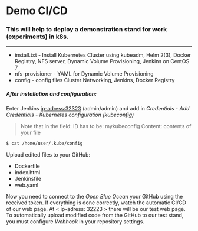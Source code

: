 # Demo CI/CD

### This will help to deploy a demonstration stand for work (experiments) in k8s.
-----------------------------------------------------------------------------
* install.txt - Install Kubernetes Cluster using kubeadm, Helm 2(3), Docker Registry, NFS server, Dynamic Volume Provisioning, Jenkins on CentOS 7
* nfs-provisioner - YAML for Dynamic Volume Provisioning
* config - config files Cluster Networking, Jenkins, Docker Registry

##### After installation and configuration:

Enter Jenkins <ip-adress:32323> (admin/admin) and add in *Credentials* - *Add Credentials* - *Kubernetes configuration (kubeconfig)* 
>Note that in the field: ID
>has to be: mykubeconfig
>Content: contents of your file 
```sh
$ cat /home/user/.kube/config
```

Upload edited files to your GitHub:
* Dockerfile
* index.html
* Jenkinsfile
* web.yaml

Now you need to connect to the *Open Blue Ocean* your GitHub using the received token.
If everything is done correctly, watch the automatic CI/CD of our web page. At < ip-adress: 32223 > there will be our test web page.
To automatically upload modified code from the GitHub to our test stand, you must configure *Webhook* in your repository settings.